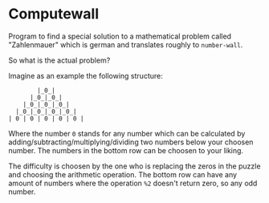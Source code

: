 # Computewall
Program to find a special solution to a mathematical problem called "Zahlenmauer" which is german and translates roughly to
`number-wall`. 

So what is the actual problem?

Imagine as an example the following structure:

````
        |_0_|
      |_0_|_0_|
    |_0_|_0_|_0_|
  |_0_|_0_|_0_|_0_|
| 0 | 0 | 0 | 0 | 0 |
````

Where the number `0` stands for any number which can be calculated by adding/subtracting/multiplying/dividing two
numbers below your choosen number. The numbers in the bottom row can be choosen to your liking.

The difficulty is choosen by the one who is replacing the zeros in the puzzle and choosing the arithmetic operation. The bottom row can have any amount of
numbers where the operation `%2` doesn't return zero, so any odd number.
